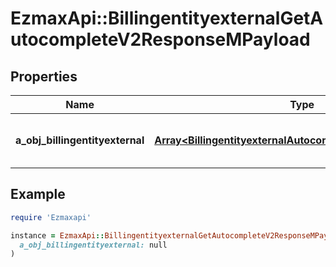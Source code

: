# EzmaxApi::BillingentityexternalGetAutocompleteV2ResponseMPayload

## Properties

| Name | Type | Description | Notes |
| ---- | ---- | ----------- | ----- |
| **a_obj_billingentityexternal** | [**Array&lt;BillingentityexternalAutocompleteElementResponse&gt;**](BillingentityexternalAutocompleteElementResponse.md) | An array of Billingentityexternal autocomplete element response. | [optional] |

## Example

```ruby
require 'Ezmaxapi'

instance = EzmaxApi::BillingentityexternalGetAutocompleteV2ResponseMPayload.new(
  a_obj_billingentityexternal: null
)
```

